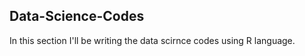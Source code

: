 ## Data-Science-Codes ##
In this section I'll be writing the data scirnce codes using R language.           
 
